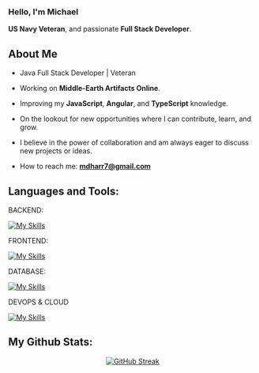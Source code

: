 ### Hello, I'm Michael
**US Navy Veteran**, and passionate **Full Stack Developer**.

## About Me

- Java Full Stack Developer | Veteran

- Working on **Middle-Earth Artifacts Online**.

- Improving my **JavaScript**, **Angular**, and **TypeScript** knowledge.

- On the lookout for new opportunities where I can contribute, learn, and grow.

- I believe in the power of collaboration and am always eager to discuss new projects or ideas.

- How to reach me: **mdharr7@gmail.com**

## Languages and Tools:

<div>BACKEND:</div>

[![My Skills](https://skillicons.dev/icons?i=java,spring&theme=light)](https://skillicons.dev)

<div>FRONTEND:</div>

[![My Skills](https://skillicons.dev/icons?i=html,css,js,ts,angular&theme=light)](https://skillicons.dev)

<div>DATABASE:</div>

[![My Skills](https://skillicons.dev/icons?i=mysql,redis&theme=light)](https://skillicons.dev)

<div>DEVOPS & CLOUD</div>

[![My Skills](https://skillicons.dev/icons?i=git,github,docker,azure,kafka&theme=light)](https://skillicons.dev)
   
## My Github Stats:
<div align="center">
   <a href="https://git.io/streak-stats"><img src="https://github-readme-streak-stats.herokuapp.com?user=mdharr&theme=github-dark-dimmed" alt="GitHub Streak" /></a>
</div>
